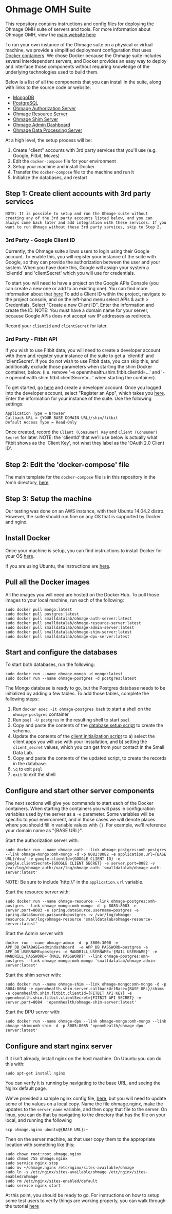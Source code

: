 # Ohmage OMH Suite

This repository contains instructions and config files for deploying the Ohmage OMH suite of servers and tools.  For more information about Ohmage OMH, view the [main website here](http://ohmage-omh.smalldata.io/)

To run your own instance of the Ohmage suite on a physical or virtual machine, we provide a simplified deployment configuration that uses [Docker containers](https://www.docker.com/whatisdocker).  We chose Docker because the Ohmage suite includes several interdependent servers, and Docker provides an easy way to deploy and interface those components without requiring knowledge of the underlying technologies used to build them.

Below is a list of all the components that you can install in the suite, along with links to the source code or website.

- [MongoDB](https://www.mongodb.org/)
- [PostgreSQL](http://www.postgresql.org/)
- [Ohmage Authorization Server](https://github.com/smalldatalab/omh-dsu) 
- [Ohmage Resource Server](https://github.com/smalldatalab/omh-dsu)
- [Ohmage Shim Server](https://github.com/smalldatalab/omh-shims)
- [Ohmage Admin Dashboard](https://github.com/smalldatalab/omh-admin-dashboard)
- [Ohmage Data Processing Server](https://github.com/smalldatalab/mobility-dpu)

At a high level, the setup process will be:

1. Create "client" accounts with 3rd party services that you'll use (e.g. Google, Fitbit, Moves)
1. Edit the `docker-compose` file for your environment 
1. Setup your machine and install Docker.
1. Transfer the `docker-compose` file to the machine and run it
1. Initialize the databases, and restart


## Step 1: Create client accounts with 3rd party services

```
NOTE: It is possible to setup and run the Ohmage suite without creating any of the 3rd party accounts listed below, and you can always come back later and add integration with these services. If you want to run Ohmage without these 3rd party services, skip to Step 2.
```

### 3rd Party - Google Client ID

Currently, the Ohmage suite allows users to login using their Google account.  To enable this, you will register your instance of the suite with Google, so they can provide the authorization between the user and your system.  When you have done this, Google will assign your system a 'clientId' and 'clientSecret' which you will use for credentials.

To start you will need to have a project on the Google APIs Console (you can create a new one or add to an existing one).  You can find more information about that [here](https://developers.google.com/console/help/)  To add a Client ID within the project, navigate to the project console, and on the left-hand menu select APIs & auth > Credentials.  Select "Create a new Client ID".  Enter the information and create the ID.  NOTE: You must have a domain name for your server, because Google APIs does not accept raw IP addresses as redirects.

Record your `clientId` and `clientSecret` for later.   


### 3rd Party - Fitbit API

If you wish to use Fitbit data, you will need to create a developer account with them and register your instance of the suite to get a 'clientId' and 'clientSecret'.  If you do not wish to use Fitbit data, you can skip this, and additionally exclude those parameters when starting the shim Docker container, below.  (i.e. remove '-e openmhealth.shim.fitbit.clientId=...' and '-e openmhealth.shim.fitbit.clientSecret=...' when starting the container).

To get started, go [here](https://dev.fitbit.com) and create a developer account.  Once you logged into the developer account, select "Register an App", which takes you [here](https://dev.fitbit.com/apps/new).  Enter the information for your instance of the suite.  Use the following settings:

```
Application Type = Browser
Callback URL = {YOUR BASE DOMAIN URL}/shim/fitbit
Default Access Type = Read-Only
```

Once created, record the `Client (Consumer) Key` and `Client (Consumer) Secret` for later.  NOTE: the 'clientId' that we'll use below is actually what Fitbit shows as the 'Client Key', not what they label as the 'OAuth 2.0 Client ID'.

## Step 2: Edit the 'docker-compose' file
The main template for the `docker-compose` file is in this repository in the /omh directory, [here]()

## Step 3: Setup the machine

Our testing was done on an AWS instance, with their Ubuntu 14.04.2 distro. However, the suite should run fine on any OS that is supported by Docker and nginx.


## Install Docker

Once your machine is setup, you can find instructions to install Docker for your OS [here](https://docs.docker.com/installation/).

If you are using Ubuntu, the instructions are [here](https://docs.docker.com/installation/ubuntulinux/).

## Pull all the Docker images

All the images you will need are hosted on the Docker Hub.  To pull those images to your local machine, run each of the following:

```
sudo docker pull mongo:latest
sudo docker pull postgres:latest
sudo docker pull smalldatalab/ohmage-auth-server:latest
sudo docker pull smalldatalab/ohmage-resource-server:latest
sudo docker pull smalldatalab/ohmage-admin-server:latest
sudo docker pull smalldatalab/ohmage-shim-server:latest
sudo docker pull smalldatalab/ohmage-dpu-server:latest
```

## Start and configure the databases

To start both databases, run the following:

```
sudo docker run --name ohmage-mongo -d mongo:latest
sudo docker run --name ohmage-postgres -d postgres:latest
```

The Mongo database is ready to go, but the Postgres database needs to be initialized by adding a few tables.  To add those tables, complete the following steps:

1. Run `docker exec -it ohmage-postgres bash` to start a shell on the `ohmage-postgres` container
1. Run `psql -U postgres` in the resulting shell to start `psql`
1. Copy and paste the contents of the [database setup script](https://github.com/smalldatalab/docker-ohmage-omh-suite/blob/master/initialize-auth.sql) to create the schema.
1. Update the contents of the [client initialization script](https://github.com/smalldatalab/docker-ohmage-omh-suite/blob/master/initialize-oauth-clients.sql) to a) select the client apps you will use with your installation, and b) setting the `client_secret` values, which you can get from your contact in the Small Data Lab.
1. Copy and paste the contents of the updated script, to create the records in the database. 
1. `\q` to exit `psql`
1. `exit` to exit the shell





## Configure and start other server components

The next sections will give you commands to start each of the Docker containers.  When starting the containers you will pass in configuration variables used by the server as a `-e` parameter.  Some variables will be specific to your environment, and in those cases we will denote places where you should fill in variable values with `{}`.  For example, we'll reference your domain name as "{BASE URL}".

Start the authorization server with:

```
sudo docker run --name ohmage-auth --link ohmage-postgres:omh-postgres --link ohmage-mongo:omh-mongo -d -p 8082:8082 -e application.url={BASE URL}/dsu/ -e google.clientId={GOOGLE CLIENT ID} -e google.clientSecret={GOOGLE CLIENT SECRET} -e server.port=8082 -v /var/log/ohmage-auth:/var/log/ohmage-auth 'smalldatalab/ohmage-auth-server:latest'
```
NOTE: Be sure to include 'http://' in the `application.url` variable.

Start the resource server with:

```
sudo docker run --name ohmage-resource --link ohmage-postgres:omh-postgres --link ohmage-mongo:omh-mongo -d -p 8083:8083 -e server.port=8083 -e spring.dataSource.username=postgres -e spring.dataSource.password=postgres -v /var/log/ohmage-resource:/var/log/ohmage-resource 'smalldatalab/ohmage-resource-server:latest'
```

Start the Admin server with:

```
docker run --name ohmage-admin -d -p 3000:3000 -e APP_DB_DATABASE=admindashboard  -e APP_DB_PASSWORD=postgres -e APP_DB_USERNAME=postgres -e MANDRILL_USERNAME='{MAIL USERNAME}' -e MANDRILL_PASSWORD='{MAIL PASSWORD}' --link ohmage-postgres:omh-postgres --link ohmage-mongo:omh-mongo 'smalldatalab/ohmage-admin-server:latest'
```

Start the shim server with:

```
sudo docker run --name ohmage-shim --link ohmage-mongo:omh-mongo -d -p 8084:8084 -e openmhealth.shim.server.callbackUrlBase={BASE URL}/shims -e openmhealth.shim.fitbit.clientId={FITBIT API KEY} -e openmhealth.shim.fitbit.clientSecret={FITBIT API SECRET} -e server.port=8084  'openmhealth/ohmage-shim-server:latest'
```

Start the DPU server with:

```
sudo docker run --name ohmage-dpu --link ohmage-mongo:omh-mongo --link ohmage-shim:omh-shim -d -p 8085:8085 'openmhealth/ohmage-dpu-server:latest'
```




## Configure and start nginx server

If it isn't already, install nginx on the host machine.  On Ubuntu you can do this with:

```
sudo apt-get install nginx
```

You can verify it is running by navigating to the base URL, and seeing the Nginx default page.

We've provided a sample nginx config file, [here](https://github.com/smalldatalab/docker-ohmage-omh-suite/blob/master/ohmage.nginx), but you will need to update some of the values on a local copy.  Name the file ohmage.nginx, make the updates to the `server_name` variable, and then copy that file to the server.  On linux, you can do that by navigating to the directory that has the file on your local, and running the following
```
scp ohmage.nginx ubuntu@{BASE URL}:~
```

Then on the server machine, as that user copy them to the appropriate location with something like this:
```
sudo chown root:root ohmage.nginx
sudo chmod 755 ohmage.nginx
sudo service nginx stop
sudo mv ~/ohmage.nginx /etc/nginx/sites-available/ohmage
sudo ln -s /etc/nginx/sites-available/ohmage /etc/nginx/sites-enabled/ohmage
sudo rm /etc/nginx/sites-enabled/default
sudo service nginx start
```

At this point, you should be ready to go.  For instructions on how to setup some test users to verify things are working properly, you can walk through the tutorial [here](https://github.com/smalldatalab/docker-ohmage-omh-suite/wiki/Sample-User-Walkthru)